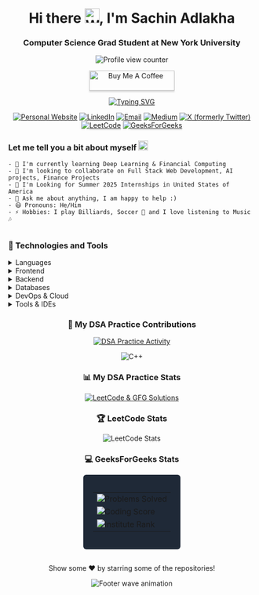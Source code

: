 <div align="center">
  <h1>Hi there <img src="https://raw.githubusercontent.com/MartinHeinz/MartinHeinz/master/wave.gif" width="30" height="30" alt="Waving hand animation" />, I'm Sachin Adlakha</h1>
  <h3>Computer Science Grad Student at New York University</h3>

  <p>
    <img src="https://komarev.com/ghpvc/?username=Sachin1801" alt="Profile view counter" />
  </p>

  <a href="https://www.buymeacoffee.com/Sachin1801" target="_blank">
    <img src="https://www.buymeacoffee.com/assets/img/custom_images/orange_img.png" alt="Buy Me A Coffee" style="height: 41px; width: 174px; box-shadow: 0px 3px 2px 0px rgba(190, 190, 190, 0.5);" />
  </a>

  <p>
    <a href="https://git.io/typing-svg"><img src="https://readme-typing-svg.herokuapp.com?color=%236EF781&center=true&lines=Nice+to+e-meet+you%F0%9F%98%9C;I+I+am+an+aspiring+software+engineer%F0%9F%92%BB;Scroll+till+the+end%E2%9C%8C%EF%B8%8F" alt="Typing SVG" /></a>
  </p>

  <div>
    <a href="https://sachin1801.github.io/Personal_Portfolio/" target="_blank"><img src="https://img.shields.io/badge/-WEB-FF4088?style=for-the-badge&logo=Hugo&logoColor=white" alt="Personal Website" /></a>
    <a href="https://www.linkedin.com/in/sachin-adlakha/" target="_blank"><img src="https://img.shields.io/badge/-LinkedIn-0077B5?style=for-the-badge&logo=Linkedin&logoColor=white" alt="LinkedIn" /></a>
    <a href="mailto:sachinadlakha1801@gmail.com"><img src="https://img.shields.io/badge/-Gmail-D14836?style=for-the-badge&logo=Gmail&logoColor=white" alt="Email" /></a>
    <a href="https://medium.com/@sachinadlakha7" target="_blank"><img src="https://img.shields.io/badge/-Medium-12100E?style=for-the-badge&logo=Medium&logoColor=white" alt="Medium" /></a>
    <a href="https://x.com/sachinadlakha18" target="_blank"><img src="https://img.shields.io/badge/X-000000?style=for-the-badge&logo=x&logoColor=white" alt="X (formerly Twitter)" /></a>
    <!-- <a href="https://dev.to/mannadamay12" target="_blank"><img src="https://img.shields.io/badge/dev.to-0A0A0A?style=for-the-badge&logo=dev.to&logoColor=white" alt="Dev.to" /></a> -->
    <!-- <a href="https://hashnode.com/@mannadamay12" target="_blank"><img src="https://img.shields.io/badge/Hashnode-2962FF?style=for-the-badge&logo=hashnode&logoColor=white" alt="Hashnode" /></a> -->
    <a href="https://leetcode.com/u/sachin1801/" target="_blank"><img src="https://img.shields.io/badge/LeetCode-000000?style=for-the-badge&logo=LeetCode&logoColor=#d16c06" alt="LeetCode" /></a>
    <a href="https://www.geeksforgeeks.org/user/sachinadlakha7/" target="_blank"><img src="https://img.shields.io/badge/GeeksforGeeks-298D46?style=for-the-badge&logo=geeksforgeeks&logoColor=white" alt="GeeksForGeeks" /></a>
    <!-- <a href="https://www.kaggle.com/adamaymann" target="_blank"><img src="https://img.shields.io/badge/Kaggle-035a7d?style=for-the-badge&logo=kaggle&logoColor=white" alt="Kaggle" /></a> -->
  </div>
</div>

<div style="display: flex; justify-content: space-between; align-items: flex-start;">
  <div style="flex: 1;">
    <h3>Let me tell you a bit about myself <img src="https://emojis.slackmojis.com/emojis/images/1520808873/3643/cool-doge.gif?1520808873" width="20" alt="Cool doge emoji" /></h3>

    - 🌱 I'm currently learning Deep Learning & Financial Computing
    - 👬 I'm looking to collaborate on Full Stack Web Development, AI projects, Finance Projects  
    - 🤝 I'm Looking for Summer 2025 Internships in United States of America
    - 🌌 Ask me about anything, I am happy to help :)
    - 😄 Pronouns: He/Him 
    - ⚡ Hobbies: I play Billiards, Soccer 🤪 and I love listening to Music 🎶
  </div>
</div>

<h3>🚀 Technologies and Tools</h3>

<details>
  <summary>Languages</summary>
  
  ![JavaScript](https://img.shields.io/badge/-JavaScript-%23F7DF1C?style=flat-square&logo=javascript&logoColor=000000&labelColor=%23F7DF1C&color=%23FFCE5A)
  ![TypeScript](https://img.shields.io/badge/-TypeScript-007ACC?style=flat-square&logo=typescript&logoColor=white)
  ![Python](https://img.shields.io/badge/python-3670A0?style=for-the-badge&logo=python&logoColor=ffdd54)
  ![C](https://img.shields.io/badge/c-%2300599C.svg?style=for-the-badge&logo=c&logoColor=white)
  ![C++](https://img.shields.io/badge/c++-%2300599C.svg?style=for-the-badge&logo=c%2B%2B&logoColor=white)
  ![Java](https://img.shields.io/badge/java-%23ED8B00.svg?style=for-the-badge&logo=java&logoColor=white)
  ![SQL](https://img.shields.io/badge/SQL-4479A1?style=for-the-badge&logo=sql&logoColor=white)
  ![Ruby](https://img.shields.io/badge/Ruby-CC342D?style=flat-square&logo=ruby&logoColor=white)
</details>

<details>
  <summary>Frontend</summary>
  
  ![HTML5](https://img.shields.io/badge/-HTML5-%23E44D27?style=flat-square&logo=html5&logoColor=ffffff)
  ![CSS3](https://img.shields.io/badge/-CSS3-%231572B6?style=flat-square&logo=css3)
  ![React](https://img.shields.io/badge/-React-%23282C34?style=flat-square&logo=react)
  ![TailwindCss](https://img.shields.io/badge/-TailwindCss-%231a202c?style=flat-square&logo=tailwind-css)
  ![NextJS](https://img.shields.io/badge/-NextJs-black?style=flat-square&logo=next.js)
</details>

<details>
  <summary>Backend</summary>

  ![Express.js](https://img.shields.io/badge/express.js-%23404d59.svg?style=for-the-badge&logo=express&logoColor=%2361DAFB)
  ![FastAPI](https://img.shields.io/badge/FastAPI-005571?style=for-the-badge&logo=fastapi)
  ![NodeJS](https://img.shields.io/badge/Node.js-6DA55F?style=flat-square&logo=node.js&logoColor=white)

</details>

<details>
  <summary>Databases</summary>
  
  ![MongoDB](https://img.shields.io/badge/MongoDB-%234ea94b.svg?style=for-the-badge&logo=mongodb&logoColor=white)
  ![MySQL](https://img.shields.io/badge/mysql-%2300f.svg?style=for-the-badge&logo=mysql&logoColor=white)
  ![Postgres](https://img.shields.io/badge/postgres-%23316192.svg?style=for-the-badge&logo=postgresql&logoColor=white)
  ![Firebase](https://img.shields.io/badge/Firebase-039BE5?style=for-the-badge&logo=Firebase&logoColor=white)
</details>

<details>
  <summary>DevOps & Cloud</summary>
  
  ![Git](https://img.shields.io/badge/-Git-%23F05032?style=flat-square&logo=git&logoColor=%23ffffff)
  ![GitLab](https://img.shields.io/badge/-GitLab-FCA121?style=flat-square&logo=gitlab)
  ![Docker](https://img.shields.io/badge/docker-%230db7ed.svg?style=for-the-badge&logo=docker&logoColor=white)
  ![AWS](https://img.shields.io/badge/AWS-%23FF9900.svg?style=for-the-badge&logo=amazon-aws&logoColor=white)
  ![Google Cloud](https://img.shields.io/badge/GoogleCloud-%234285F4.svg?style=for-the-badge&logo=google-cloud&logoColor=white)
  ![Heroku](https://img.shields.io/badge/heroku-%23430098.svg?style=for-the-badge&logo=heroku&logoColor=white)
</details>

<details>
  <summary>Tools & IDEs</summary>
  
  ![VS Code](https://img.shields.io/badge/-VSCode-%23007ACC?style=flat-square&logo=visual-studio-code)
  ![PyCharm](https://img.shields.io/badge/pycharm-143?style=for-the-badge&logo=pycharm&logoColor=black&color=black&labelColor=green)
  ![Jupyter Notebook](https://img.shields.io/badge/jupyter-%23FA0F00.svg?style=for-the-badge&logo=jupyter&logoColor=white)
  ![Postman](https://img.shields.io/badge/Postman-FF6C37?style=for-the-badge&logo=postman&logoColor=white)
  ![Figma](https://img.shields.io/badge/figma-%23F24E1E.svg?style=for-the-badge&logo=figma&logoColor=white)
</details>


<div align="center">
  <h3>🎯 My DSA Practice Contributions </h3>

  [![DSA Practice Activity](https://github-readme-activity-graph.vercel.app/graph?username=Sachin1801&repo=DSA_CPP_Leetcode_-_GFG&theme=react-dark&area=true&hide_border=true)](https://github.com/Sachin1801/DSA_CPP_Leetcode_-_GFG)

  ![C++](https://img.shields.io/badge/DSA_Practice-C++-00599C?style=for-the-badge&logo=cplusplus&logoColor=white)

  ### 📊 My DSA Practice Stats

  [![LeetCode & GFG Solutions](https://github-readme-stats.vercel.app/api/pin/?username=Sachin1801&repo=DSA_CPP_Leetcode_-_GFG&theme=tokyonight&hide_border=true)](https://github.com/Sachin1801/DSA_CPP_Leetcode_-_GFG)

  <h3>🏆 LeetCode Stats</h3>
  
  ![LeetCode Stats](https://leetcard.jacoblin.cool/Sachin1801?theme=dark&font=Noto%20Sans&ext=activity)
  
  
<!-- Replace the GeeksForGeeks stats section with this -->
<div align="center">
  <h3>💻 GeeksForGeeks Stats</h3>
  <div style="display: inline-block; background-color: #1f2937; padding: 20px; border-radius: 6px; margin-bottom: 16px;">
    <table>
      <tr>
        <td><img src="https://img.shields.io/badge/Problems%20Solved-60-brightgreen?style=for-the-badge&logo=geeksforgeeks&logoColor=white&labelColor=2D3748" alt="Problems Solved"/></td>
      </tr>
      <tr>
        <td><img src="https://img.shields.io/badge/Coding%20Score-179-blue?style=for-the-badge&logo=geeksforgeeks&logoColor=white&labelColor=2D3748" alt="Coding Score"/></td>
      </tr>
      <tr>
        <td><img src="https://img.shields.io/badge/Institute%20Rank-11-orange?style=for-the-badge&logo=geeksforgeeks&logoColor=white&labelColor=2D3748" alt="Institute Rank"/></td>
      </tr>
    </table>
  </div>
</div>

  <p>Show some ❤️ by starring some of the repositories!</p>
</div>

<p align="center">
  <img src="https://capsule-render.vercel.app/api?type=waving&color=gradient&height=110&section=footer&animation=twinkling" alt="Footer wave animation"/>
</p>
